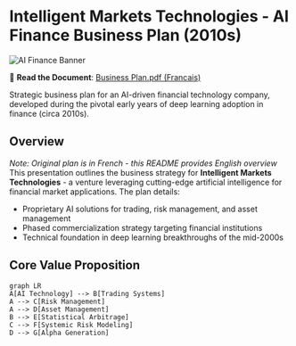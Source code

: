 # Intelligent Markets Technologies - AI Finance Business Plan (2010s)

<!-- Banner placeholder - Recommend using AI/finance themed image -->
![AI Finance Banner](https://via.placeholder.com/800x400.png?text=AI+Financial+Markets+Technology)

📄 **Read the Document**: [Business Plan.pdf (Francais)](./pdf/Business%20Plan.pdf)


<!-- Project Overview: Clear heading establishes context -->
Strategic business plan for an AI-driven financial technology company, developed during the pivotal early years of deep learning adoption in finance (circa 2010s).

## Overview
<!-- French-to-English clarification -->
*Note: Original plan is in French - this README provides English overview*  
This presentation outlines the business strategy for **Intelligent Markets Technologies** - a venture leveraging cutting-edge artificial intelligence for financial market applications. The plan details:
- Proprietary AI solutions for trading, risk management, and asset management
- Phased commercialization strategy targeting financial institutions
- Technical foundation in deep learning breakthroughs of the mid-2000s

## Core Value Proposition
<!-- Visual explanation of business logic -->
```mermaid
graph LR
A[AI Technology] --> B[Trading Systems]
A --> C[Risk Management]
A --> D[Asset Management]
B --> E[Statistical Arbitrage]
C --> F[Systemic Risk Modeling]
D --> G[Alpha Generation]
